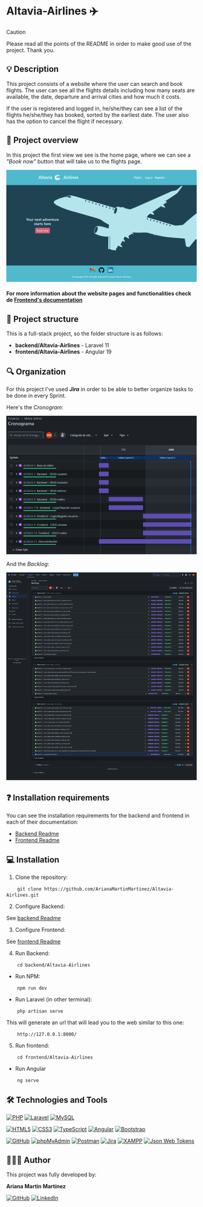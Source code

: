 # Altavia-Airlines ✈️

>[!CAUTION]
>Please read all the points of the README in order to make good use of the project. Thank you.

## 💡 Description

This project consists of a website where the user can search and book flights. The user can see all the flights details including how many seats are available, the date, departure and arrival cities and how much it costs.

If the user is registered and logged in, he/she/they can see a list of the flights he/she/they has booked, sorted by the earliest date. The user also has the option to cancel the flight if necessary.

## 💼 Project overview

In this project the first view we see is the home page, where we can see a *"Book now"* button that will take us to the flights page.

![Home page](./frontend/Altavia-Airlines/public/docs/homePage.png)

#### For more information about the website pages and functionalities check de [Frontend's documentation](./frontend/Altavia-Airlines/README.md)

## 📁 Project structure

This is a full-stack project, so the folder structure is as follows:

- **backend/Altavia-Airlines** - Laravel 11
- **frontend/Altavia-Airlines** - Angular 19

## 🔍 Organization

For this project I've used ***Jira*** in order to be able to better organize tasks to be done in every Sprint.

Here's the *Cronogram*:

![Jira's cronogram](./docs/cronogramaJira.png)

And the *Backlog*:

![Jira's backlog](./docs/backlogJira.png)

## ❓ Installation requirements

You can see the installation requirements for the backend and frontend in each of their documentation:

- [Backend Readme](./backend/Altavia-Airlines/README.md)
- [Frontend Readme](./frontend/Altavia-Airlines/README.md)

## 💻 Installation

1. Clone the repository:
```
    git clone https://github.com/ArianaMartinMartinez/Altavia-Airlines.git
```

2. Configure Backend:

See [backend Readme](./backend/Altavia-Airlines/README.md)

3. Configure Frontend:

See [frontend Readme](./frontend/Altavia-Airlines/README.md)

4. Run Backend:

```
    cd backend/Altavia-Airlines
```

- Run NPM:
```
    npm run dev
```

- Run Laravel (in other terminal):
```
    php artisan serve
```

This will generate an url that will lead you to the web similar to this one:
```
    http://127.0.0.1:8000/
```

5. Run frontend:
```
    cd frontend/Altavia-Airlines
```

- Run Angular
```
    ng serve
```

## 🛠️ Technologies and Tools

<a href='https://github.com/shivamkapasia0' target="_blank"><img alt='PHP' src='https://img.shields.io/badge/PHP-100000?style=for-the-badge&logo=PHP&logoColor=white&labelColor=777BB4&color=777BB4'/></a>
<a href='https://github.com/shivamkapasia0' target="_blank"><img alt='Laravel' src='https://img.shields.io/badge/Laravel-100000?style=for-the-badge&logo=Laravel&logoColor=white&labelColor=FF2D20&color=FF2D20'/></a>
<a href='https://github.com/shivamkapasia0' target="_blank"><img alt='MySQL' src='https://img.shields.io/badge/MySQL-100000?style=for-the-badge&logo=MySQL&logoColor=white&labelColor=4479A1&color=4479A1'/></a>

<a href='https://github.com/shivamkapasia0' target="_blank"><img alt='HTML5' src='https://img.shields.io/badge/HTML5-100000?style=for-the-badge&logo=HTML5&logoColor=white&labelColor=E34F26&color=E34F26'/></a>
<a href='https://github.com/shivamkapasia0' target="_blank"><img alt='CSS3' src='https://img.shields.io/badge/CSS3-100000?style=for-the-badge&logo=CSS3&logoColor=white&labelColor=1572B6&color=1572B6'/></a>
<a href='https://github.com/shivamkapasia0' target="_blank"><img alt='TypeScript' src='https://img.shields.io/badge/TypeScript-100000?style=for-the-badge&logo=TypeScript&logoColor=white&labelColor=3178C6&color=3178C6'/></a>
<a href='https://github.com/shivamkapasia0' target="_blank"><img alt='Angular' src='https://img.shields.io/badge/Angular-100000?style=for-the-badge&logo=Angular&logoColor=white&labelColor=0F0F11&color=0F0F11'/></a>
<a href='https://github.com/shivamkapasia0' target="_blank"><img alt='Bootstrap' src='https://img.shields.io/badge/Bootstrap-100000?style=for-the-badge&logo=Bootstrap&logoColor=white&labelColor=7952B3&color=7952B3'/></a>

<a href='https://github.com/shivamkapasia0' target="_blank"><img alt='GitHub' src='https://img.shields.io/badge/GitHub-100000?style=for-the-badge&logo=GitHub&logoColor=white&labelColor=181717&color=181717'/></a>
<a href='https://github.com/shivamkapasia0' target="_blank"><img alt='phpMyAdmin' src='https://img.shields.io/badge/phpMyAdmin-100000?style=for-the-badge&logo=phpMyAdmin&logoColor=white&labelColor=6C78AF&color=6C78AF'/></a>
<a href='https://github.com/shivamkapasia0' target="_blank"><img alt='Postman' src='https://img.shields.io/badge/Postman-100000?style=for-the-badge&logo=Postman&logoColor=white&labelColor=FF6C37&color=FF6C37'/></a>
<a href='https://github.com/shivamkapasia0' target="_blank"><img alt='Jira' src='https://img.shields.io/badge/Jira-100000?style=for-the-badge&logo=Jira&logoColor=white&labelColor=0052CC&color=0052CC'/></a>
<a href='https://github.com/shivamkapasia0' target="_blank"><img alt='XAMPP' src='https://img.shields.io/badge/XAMPP-100000?style=for-the-badge&logo=XAMPP&logoColor=white&labelColor=FB7A24&color=FB7A24'/></a>
<a href='https://github.com/shivamkapasia0' target="_blank"><img alt='Json Web Tokens' src='https://img.shields.io/badge/JSON_Web Tokens-100000?style=for-the-badge&logo=Json Web Tokens&logoColor=white&labelColor=000000&color=000000'/></a>

## 👨🏻‍💻 Author

This project was fully developed by: 

**Ariana Martín Martínez**

<a href='https://github.com/ArianaMartinMartinez' target="_blank"><img alt='GitHub' src='https://img.shields.io/badge/GitHub-100000?style=for-the-badge&logo=GitHub&logoColor=white&labelColor=181717&color=181717'/></a>
<a href='https://www.linkedin.com/in/ariana-martin-martinez/' target="_blank"><img alt='LinkedIn' src='https://img.shields.io/badge/LinkedIn-100000?style=for-the-badge&logo=LinkedIn&logoColor=white&labelColor=0077B5&color=0077B5'/></a>